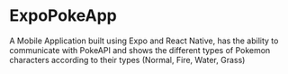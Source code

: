 ﻿
# ExpoPokeApp
A Mobile Application built using Expo and React Native, has the ability to communicate with PokeAPI and shows the different types of Pokemon characters according to their types (Normal, Fire, Water, Grass)
